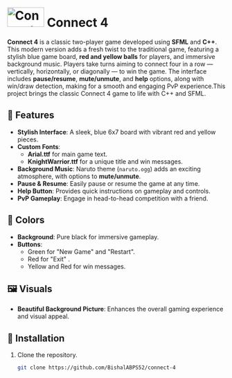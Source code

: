 #   <img src="logo.ico" alt="Connect 4 Icon" width="85" height="45"> Connect 4

**Connect 4** is a classic two-player game developed using **SFML** and **C++**. This modern version adds a fresh twist to the traditional game, featuring a stylish blue game board, **red and yellow balls** for players, and immersive background music. Players take turns aiming to connect four in a row — vertically, horizontally, or diagonally — to win the game. The interface includes **pause/resume**, **mute/unmute**, and **help** options, along with win/draw detection, making for a smooth and engaging PvP experience.This project brings the classic Connect 4 game to life with C++ and SFML.

## 🚀 Features
- **Stylish Interface**: A sleek, blue 6x7 board with vibrant red and yellow pieces.
- **Custom Fonts**: 
  - **Arial.ttf** for main game text.
  - **KnightWarrior.ttf** for a unique title and win messages.
- **Background Music**: Naruto theme (`naruto.ogg`) adds an exciting atmosphere, with options to **mute/unmute**.
- **Pause & Resume**: Easily pause or resume the game at any time.
- **Help Button**: Provides quick instructions on gameplay and controls.
- **PvP Gameplay**: Engage in head-to-head competition with a friend.

## 🎨 Colors
- **Background**: Pure black for immersive gameplay.
- **Buttons**: 
  - Green for "New Game" and "Restart".
  - Red for "Exit" .
  - Yellow and Red for win messages.

## 🖼️ Visuals
- **Beautiful Background Picture**: Enhances the overall gaming experience and visual appeal.

## 🔧 Installation
1. Clone the repository.
   ```bash
   git clone https://github.com/BishalABPS52/connect-4
